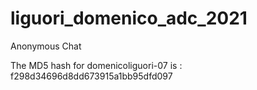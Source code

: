 # liguori_domenico_adc_2021
Anonymous Chat


The MD5 hash for domenicoliguori-07 is : f298d34696d8dd673915a1bb95dfd097